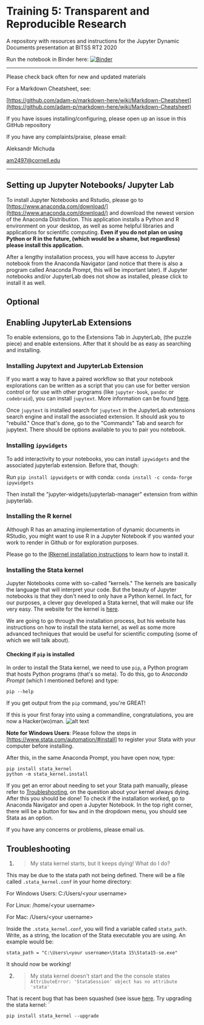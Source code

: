 # Training 5: Transparent and Reproducible Research 

A repository with resources and instructions for the Jupyter Dynamic Documents presentation at BITSS RT2 2020

Run the notebook in Binder here: [![Binder](https://mybinder.org/badge_logo.svg)](https://mybinder.org/v2/gh/amichuda/bitss-rt2-2020-jupyter.git/main?filepath=Presentation%2Fpresentation.ipynb)

---

Please check back often for new and updated materials

For a Markdown Cheatsheet, see:

[https://github.com/adam-p/markdown-here/wiki/Markdown-Cheatsheet](https://github.com/adam-p/markdown-here/wiki/Markdown-Cheatsheet)


If you have issues installing/configuring, please open up an issue in this GitHub repository

If you have any complaints/praise, please email:

Aleksandr Michuda

[am2497@cornell.edu](mailto:am2497@cornell.edu)

---

## Setting up Jupyter Notebooks/ Jupyter Lab

To install Jupyter Notebooks and Rstudio, please go to [https://www.anaconda.com/download/](https://www.anaconda.com/download/) and download the newest version of the Anaconda Distribution. This application installs a Python and R environment on your desktop, as well as some helpful libraries and applications for scientific computing. **Even if you do not plan on using Python or R in the future, (which would be a shame, but regardless) please install this application.** 

After a lengthy installation process, you will have access to Jupyter notebook from the Anaconda Navigator (and notice that there is also a program called Anaconda Prompt, this will be important later). If Jupyter notebooks and/or JupyterLab does not show as installed, please click to install it as well.

## Optional 

## Enabling JupyterLab Extensions

To enable extensions, go to the Extensions Tab in JupyterLab, (the puzzle piece) and enable extensions. After that it should be as easy as searching and installing.

### Installing Jupytext and JupyterLab Extension

If you want a way to have a paired workflow so that your notebook explorations can be written as a script that you can use for better version control or for use with other programs (like `jupyter-book`, `pandoc` or `codebraid`), you can install `jupytext`. More information can be found [here](https://github.com/mwouts/jupytext).

Once `jupytext` is installed search for `jupytext` in the JupyterLab extensions search engine and install the associated extension. It should ask you to "rebuild." Once that's done, go to the "Commands" Tab and search for jupytext. There should be options available to you to pair you notebook.

### Installing `ipywidgets`

To add interactivity to your notebooks, you can install `ipywidgets` and the associated jupyterlab extension. Before that, though:

Run `pip install ipywidgets` or with conda: `conda install -c conda-forge ipywidgets`

Then install the "jupyter-widgets/jupyterlab-manager" extension from within jupyterlab.

### Installing the R kernel

Although R has an amazing implementation of dynamic documents in RStudio, you might want to use R in a Jupyter Notebook if you wanted your work to render in Github or for exploration purposes.

Please go to the [IRkernel installation instructions](https://irkernel.github.io/installation/) to learn how to install it.

### Installing the Stata kernel 

Jupyter Notebooks come with so-called "kernels." The kernels are basically the language that will interpret your code. But the beauty of Jupyter notebooks is that they don't need to only have a Python kernel. In fact, for our purposes, a clever guy developed a Stata kernel, that will make our life very easy. The website for the kernel is [here](https://kylebarron.github.io/stata_kernel/). 

We are going to go through the installation process, but his website has instructions on how to install the stata kernel, as well as some more advanced techniques that would be useful for scientific computing (some of which we will talk about).

#### Checking if ```pip``` is installed

In order to install the Stata kernel, we need to use ```pip```, a Python program that hosts Python programs (that's so meta). To do this, go to *Anaconda Prompt* (which I mentioned before) and type:

``` 
pip --help
```

If you get output from the ```pip``` command, you're GREAT!

If this is your first foray into using a commandline, congratulations, you are now a Hacker(wo)man.
![alt text](http://peroty.com/blog/wp-content/uploads/2015/06/HACKERMAN.png "You did it!")

**Note for Windows Users**: Please follow the steps in [https://www.stata.com/automation/#install] to register your Stata with your computer before installing. 

After this, in the same Anaconda Prompt, you have open now, type:

```
pip install stata_kernel
python -m stata_kernel.install
```

If you get an error about needing to set your Stata path manually, please refer to [Troubleshooting](#Troubleshooting), on the question about your kernel always dying. After this you should be done! To check if the installation worked, go to Anaconda Navigator and open a Jupyter Notebook. In the top right corner, there will be a button for ```New``` and in the dropdown menu, you should see Stata as an option.

If you have any concerns or problems, please email us.

## Troubleshooting

1. > My stata kernel starts, but it keeps dying! What do I do?

This may be due to the stata path not being defined. There will be a file called ```.stata_kernel.conf``` in your home directory:

For Windows Users: C:/Users/\<your username\>

For Linux: /home/\<your username\>

For Mac: /Users/\<your username\>

Inside the ```.stata_kernel.conf```, you will find a variable called ```stata_path```. Write, as a string, the location of the Stata executable you are using. An example would be:

```
stata_path = "C:\Users\<your username>\Stata 15\Stata15-se.exe"
```

It should now be working!



2. > My stata kernel doesn't start and the the console states `
AttributeError: 'StataSession' object has no attribute 'stata'`

That is recent bug that has been squashed (see issue [here](https://github.com/kylebarron/stata_kernel/issues/281). Try upgrading the stata kernel: `

```
pip install stata_kernel --upgrade
```




  
